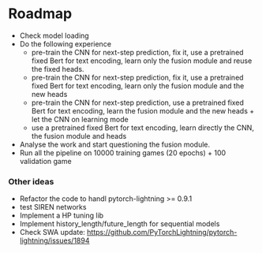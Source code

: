 # Roadmap

- Check model loading
- Do the following experience
  - pre-train the CNN for next-step prediction, fix it, use a pretrained fixed Bert for text encoding, learn only the fusion module and reuse the fixed heads.
  - pre-train the CNN for next-step prediction, fix it, use a pretrained fixed Bert for text encoding, learn only the fusion module and the new heads
  - pre-train the CNN for next-step prediction, use a pretrained fixed Bert for text encoding, learn the fusion module and the new heads + let the CNN on learning mode
  - use a pretrained fixed Bert for text encoding, learn directly the CNN, the fusion module and heads
- Analyse the work and start questioning the fusion module.
- Run all the pipeline on 10000 training games (20 epochs) + 100 validation game


### Other ideas
- Refactor the code to handl pytorch-lightning >= 0.9.1
- test SIREN networks
- Implement a HP tuning lib
- Implement history_length/future_length for sequential models
- Check SWA update: https://github.com/PyTorchLightning/pytorch-lightning/issues/1894
